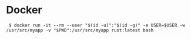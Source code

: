 # Docker

     $ docker run -it --rm --user "$(id -u)":"$(id -g)" -e USER=$USER -w /usr/src/myapp -v "$PWD":/usr/src/myapp rust:latest bash